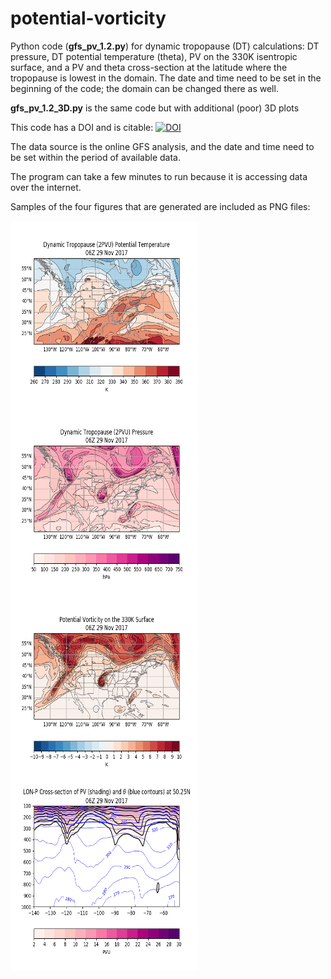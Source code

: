 # potential-vorticity

Python code (<b>gfs_pv_1.2.py</b>) for dynamic tropopause (DT) calculations: DT pressure, DT potential temperature (theta), PV on 
the 330K isentropic surface, and a PV and theta cross-section at the latitude where the tropopause is lowest in the 
domain. The date and time need to be set in the beginning of the code; the domain can be changed there as well.

<b>gfs_pv_1.2_3D.py</b> is the same code but with additional (poor) 3D plots

This code has a DOI and is citable:  <a href="https://zenodo.org/badge/latestdoi/110735652"><img src="https://zenodo.org/badge/110735652.svg" alt="DOI"></a>

The data source is the online GFS analysis, and the date and time need to be set within the period of available data.

The program can take a few minutes to run because it is accessing data over the internet.

Samples of the four figures that are generated are included as PNG files:

<img align="left" width="300" height="300" src="image2_DT_theta.png">
<img align="left" width="300" height="300" src="image1_DT_p.png">
<img align="left" width="300" height="300" src="image3_pv330.png">
<img align="left" width="300" height="300" src="image4_pv_xsec.png">
